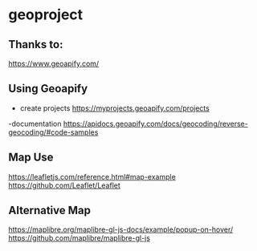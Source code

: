 # geoproject

## Thanks to:

https://www.geoapify.com/

## Using Geoapify
- create projects
https://myprojects.geoapify.com/projects

-documentation
https://apidocs.geoapify.com/docs/geocoding/reverse-geocoding/#code-samples

## Map Use

https://leafletjs.com/reference.html#map-example
https://github.com/Leaflet/Leaflet

## Alternative Map

https://maplibre.org/maplibre-gl-js-docs/example/popup-on-hover/
https://github.com/maplibre/maplibre-gl-js